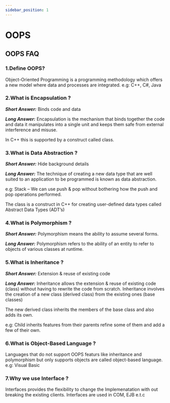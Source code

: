 ```yaml
---
sidebar_position: 1
---
```


# OOPS
<!--markdownlint-disable MD013 MD029 MD036 MD024 MD033 MD040 MD042 MD001 MD051 MD025-->
## OOPS FAQ

### 1.Define OOPS?

Object-Oriented Programming is a programming methodology which offers a new model where data and processes are integrated.
 e.g: C++, C#, Java

### 2.What is Encapsulation ?

***Short Answer:*** Binds code and data

***Long Answer:*** Encapsulation is the mechanism that binds together the code and data it manipulates into a single unit and keeps them safe from external interference and misuse.

In C++ this is supported by a construct called class.

### 3.What is Data Abstraction ?

***Short Answer:*** Hide background details

***Long Answer:*** The technique of creating a new data type that are well suited to an application to be programmed is known as data abstraction.

e.g: Stack – We can use push & pop without bothering how the push and pop operations performed.

The class is a construct in C++ for creating user-defined data types called Abstract Data Types (ADT’s)

### 4.What is Polymorphism ?

***Short Answer:*** Polymorphism means the ability to assume several forms.

***Long Answer:*** Polymorphism refers to the ability of an entity to refer to objects of various classes at runtime.

### 5.What is Inheritance ?

***Short Answer:*** Extension & reuse of existing code

***Long Answer:*** Inheritance allows the extension & reuse of existing code (class) without having to rewrite the code from scratch. Inheritance involves the creation of a new class (derived class) from the existing ones (base classes)

The new derived class inherits the members of the base class and also adds its own.

e.g: Child inherits features from their parents refine some of them and add a few of their own.

### 6.What is Object-Based Language ?

Languages that do not support OOPS featurs like inheritance and polymorphism but only supports objects are called object-based language.
 e.g: Visual Basic

### 7.Why we use Interface ?

Interfaces provides the flexibility to change the Implemenatation with out breaking the existing clients. Interfaces are used in COM, EJB e.t.c
